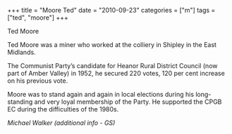 +++
title = "Moore Ted"
date = "2010-09-23"
categories = ["m"]
tags = ["ted", "moore"]
+++

Ted Moore

Ted Moore was a miner who worked at the colliery in Shipley in the East Midlands.

The Communist Party’s candidate for Heanor Rural District Council (now part of Amber Valley) in 1952, he secured 220 votes, 120 per cent increase on his previous vote.

Moore was to stand again and again in local elections during his long-standing and very loyal membership of the Party. He supported the CPGB EC during the difficulties of the 1980s. 

  
_Michael Walker (additional info - GS)_
